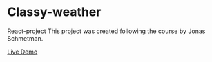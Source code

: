 # Classy-weather

React-project
This project was created following the course by Jonas Schmetman.

 [Live Demo]()
